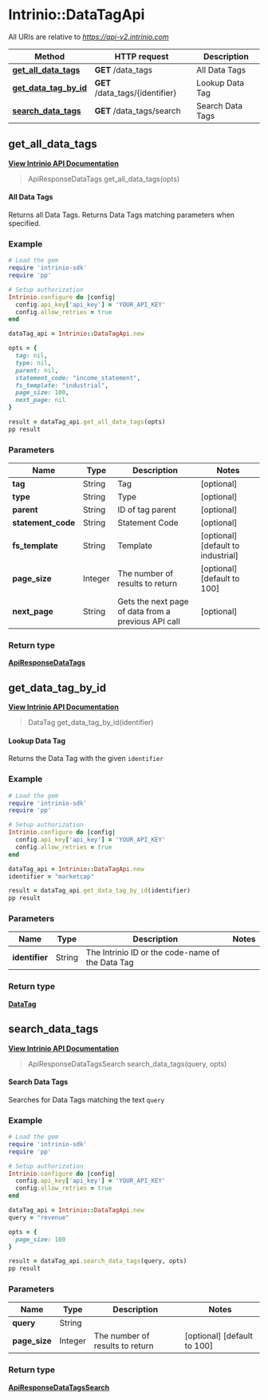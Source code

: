 # Intrinio::DataTagApi

All URIs are relative to *https://api-v2.intrinio.com*

Method | HTTP request | Description
------------- | ------------- | -------------
[**get_all_data_tags**](DataTagApi.md#get_all_data_tags) | **GET** /data_tags | All Data Tags
[**get_data_tag_by_id**](DataTagApi.md#get_data_tag_by_id) | **GET** /data_tags/{identifier} | Lookup Data Tag
[**search_data_tags**](DataTagApi.md#search_data_tags) | **GET** /data_tags/search | Search Data Tags



[//]: # (START_OPERATION)

[//]: # (CLASS:Intrinio::DataTagApi)

[//]: # (METHOD:get_all_data_tags)

[//]: # (RETURN_TYPE:Intrinio::ApiResponseDataTags)

[//]: # (RETURN_TYPE_KIND:object)

[//]: # (RETURN_TYPE_DOC:ApiResponseDataTags.md)

[//]: # (OPERATION:get_all_data_tags_v2)

[//]: # (ENDPOINT:/data_tags)

[//]: # (DOCUMENT_LINK:DataTagApi.md#get_all_data_tags)

## **get_all_data_tags**

[**View Intrinio API Documentation**](https://docs.intrinio.com/documentation/ruby/get_all_data_tags_v2)

[//]: # (START_OVERVIEW)

> ApiResponseDataTags get_all_data_tags(opts)

#### All Data Tags


Returns all Data Tags. Returns Data Tags matching parameters when specified.

[//]: # (END_OVERVIEW)

### Example

[//]: # (START_CODE_EXAMPLE)

```ruby
# Load the gem
require 'intrinio-sdk'
require 'pp'

# Setup authorization
Intrinio.configure do |config|
  config.api_key['api_key'] = 'YOUR_API_KEY'
  config.allow_retries = true
end

dataTag_api = Intrinio::DataTagApi.new

opts = {
  tag: nil,
  type: nil,
  parent: nil,
  statement_code: "income_statement",
  fs_template: "industrial",
  page_size: 100,
  next_page: nil
}

result = dataTag_api.get_all_data_tags(opts)
pp result
```

[//]: # (END_CODE_EXAMPLE)

[//]: # (START_DEFINITION)

### Parameters

[//]: # (START_PARAMETERS)


Name | Type | Description  | Notes
------------- | ------------- | ------------- | -------------
 **tag** | String| Tag | [optional]  &nbsp;
 **type** | String| Type | [optional]  &nbsp;
 **parent** | String| ID of tag parent | [optional]  &nbsp;
 **statement_code** | String| Statement Code | [optional]  &nbsp;
 **fs_template** | String| Template | [optional] [default to industrial] &nbsp;
 **page_size** | Integer| The number of results to return | [optional] [default to 100] &nbsp;
 **next_page** | String| Gets the next page of data from a previous API call | [optional]  &nbsp;

[//]: # (END_PARAMETERS)

### Return type

[**ApiResponseDataTags**](ApiResponseDataTags.md)

[//]: # (END_OPERATION)


[//]: # (START_OPERATION)

[//]: # (CLASS:Intrinio::DataTagApi)

[//]: # (METHOD:get_data_tag_by_id)

[//]: # (RETURN_TYPE:Intrinio::DataTag)

[//]: # (RETURN_TYPE_KIND:object)

[//]: # (RETURN_TYPE_DOC:DataTag.md)

[//]: # (OPERATION:get_data_tag_by_id_v2)

[//]: # (ENDPOINT:/data_tags/{identifier})

[//]: # (DOCUMENT_LINK:DataTagApi.md#get_data_tag_by_id)

## **get_data_tag_by_id**

[**View Intrinio API Documentation**](https://docs.intrinio.com/documentation/ruby/get_data_tag_by_id_v2)

[//]: # (START_OVERVIEW)

> DataTag get_data_tag_by_id(identifier)

#### Lookup Data Tag


Returns the Data Tag with the given `identifier`

[//]: # (END_OVERVIEW)

### Example

[//]: # (START_CODE_EXAMPLE)

```ruby
# Load the gem
require 'intrinio-sdk'
require 'pp'

# Setup authorization
Intrinio.configure do |config|
  config.api_key['api_key'] = 'YOUR_API_KEY'
  config.allow_retries = true
end

dataTag_api = Intrinio::DataTagApi.new
identifier = "marketcap"

result = dataTag_api.get_data_tag_by_id(identifier)
pp result
```

[//]: # (END_CODE_EXAMPLE)

[//]: # (START_DEFINITION)

### Parameters

[//]: # (START_PARAMETERS)


Name | Type | Description  | Notes
------------- | ------------- | ------------- | -------------
 **identifier** | String| The Intrinio ID or the code-name of the Data Tag |  &nbsp;

[//]: # (END_PARAMETERS)

### Return type

[**DataTag**](DataTag.md)

[//]: # (END_OPERATION)


[//]: # (START_OPERATION)

[//]: # (CLASS:Intrinio::DataTagApi)

[//]: # (METHOD:search_data_tags)

[//]: # (RETURN_TYPE:Intrinio::ApiResponseDataTagsSearch)

[//]: # (RETURN_TYPE_KIND:object)

[//]: # (RETURN_TYPE_DOC:ApiResponseDataTagsSearch.md)

[//]: # (OPERATION:search_data_tags_v2)

[//]: # (ENDPOINT:/data_tags/search)

[//]: # (DOCUMENT_LINK:DataTagApi.md#search_data_tags)

## **search_data_tags**

[**View Intrinio API Documentation**](https://docs.intrinio.com/documentation/ruby/search_data_tags_v2)

[//]: # (START_OVERVIEW)

> ApiResponseDataTagsSearch search_data_tags(query, opts)

#### Search Data Tags


Searches for Data Tags matching the text `query`

[//]: # (END_OVERVIEW)

### Example

[//]: # (START_CODE_EXAMPLE)

```ruby
# Load the gem
require 'intrinio-sdk'
require 'pp'

# Setup authorization
Intrinio.configure do |config|
  config.api_key['api_key'] = 'YOUR_API_KEY'
  config.allow_retries = true
end

dataTag_api = Intrinio::DataTagApi.new
query = "revenue"

opts = {
  page_size: 100
}

result = dataTag_api.search_data_tags(query, opts)
pp result
```

[//]: # (END_CODE_EXAMPLE)

[//]: # (START_DEFINITION)

### Parameters

[//]: # (START_PARAMETERS)


Name | Type | Description  | Notes
------------- | ------------- | ------------- | -------------
 **query** | String|  |  &nbsp;
 **page_size** | Integer| The number of results to return | [optional] [default to 100] &nbsp;

[//]: # (END_PARAMETERS)

### Return type

[**ApiResponseDataTagsSearch**](ApiResponseDataTagsSearch.md)

[//]: # (END_OPERATION)

